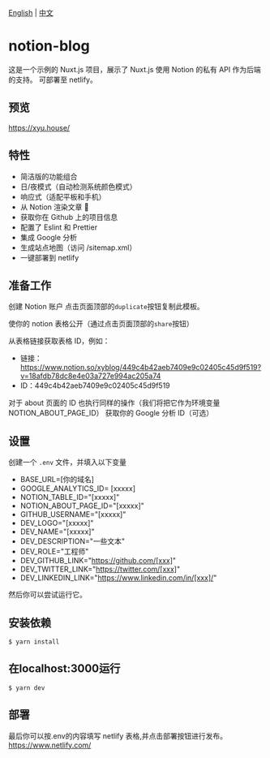 [English](README.md) | [中文](README_zh.md)

# notion-blog

这是一个示例的 Nuxt.js 项目，展示了 Nuxt.js 使用 Notion 的私有 API 作为后端的支持。
可部署至 netlify。

## 预览

https://xyu.house/

## 特性

- 简洁版的功能组合
- 日/夜模式（自动检测系统颜色模式）
- 响应式（适配平板和手机）
- 从 Notion 渲染文章 🚀
- 获取你在 Github 上的项目信息
- 配置了 Eslint 和 Prettier
- 集成 Google 分析
- 生成站点地图（访问 /sitemap.xml）
- 一键部署到 netlify

## 准备工作

创建 Notion 账户
点击页面顶部的`duplicate`按钮复制此模板。

使你的 notion 表格公开（通过点击页面顶部的`share`按钮）

从表格链接获取表格 ID，例如：

- 链接：https://www.notion.so/xyblog/449c4b42aeb7409e9c02405c45d9f519?v=18afdb78dc8e4e03a727e994ac205a74
- ID：449c4b42aeb7409e9c02405c45d9f519

对于 about 页面的 ID 也执行同样的操作（我们将把它作为环境变量 NOTION_ABOUT_PAGE_ID）
获取你的 Google 分析 ID（可选）

## 设置

创建一个 `.env` 文件，并填入以下变量

- BASE_URL=[你的域名]
- GOOGLE_ANALYTICS_ID= [xxxxx]
- NOTION_TABLE_ID="[xxxxx]"
- NOTION_ABOUT_PAGE_ID="[xxxxx]"
- GITHUB_USERNAME="[xxxxx]"
- DEV_LOGO="[xxxxx]"
- DEV_NAME="[xxxxx]"
- DEV_DESCRIPTION="一些文本"
- DEV_ROLE="工程师"
- DEV_GITHUB_LINK="https://github.com/[xxx]"
- DEV_TWITTER_LINK="https://twitter.com/[xxx]"
- DEV_LINKEDIN_LINK="https://www.linkedin.com/in/[xxx]/"

然后你可以尝试运行它。

## 安装依赖

```
$ yarn install
```

## 在localhost:3000运行

```
$ yarn dev
```
## 部署
最后你可以按.env的内容填写 netlify 表格,并点击部署按钮进行发布。
https://www.netlify.com/
